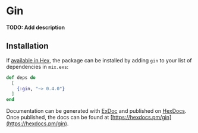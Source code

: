 # Gin

**TODO: Add description**

## Installation

If [available in Hex](https://hex.pm/docs/publish), the package can be installed
by adding `gin` to your list of dependencies in `mix.exs`:

```elixir
def deps do
  [
    {:gin, "~> 0.4.0"}
  ]
end
```

Documentation can be generated with [ExDoc](https://github.com/elixir-lang/ex_doc)
and published on [HexDocs](https://hexdocs.pm). Once published, the docs can
be found at [https://hexdocs.pm/gin](https://hexdocs.pm/gin).

